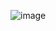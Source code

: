 ![image](https://user-images.githubusercontent.com/75329776/227741336-f2d3c76f-a0ed-4d78-80b4-ad956d98a049.png)


